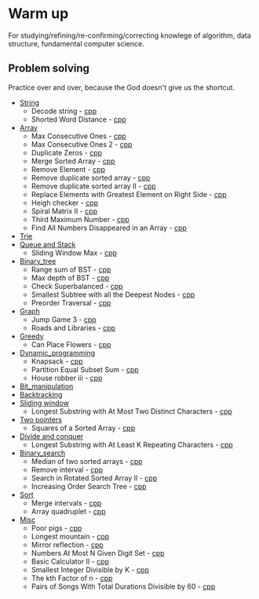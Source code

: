 # Warm up  
For studying/refining/re-confirming/correcting knowlege of algorithm, data structure,
fundamental computer science.

## Problem solving  
Practice over and over, because the God doesn't give us the shortcut.  

- [String](practice/cpp/string)
  - Decode string - [cpp](practice/cpp/string/decode_string.cpp)
  - Shorted Word Distance - [cpp](practice/cpp/string/shorted_word_distance.cpp)
- [Array](practice/cpp/array)
  - Max Consecutive Ones - [cpp](practice/cpp/array/max_consecutive_ones.cpp)
  - Max Consecutive Ones 2 - [cpp](practice/cpp/array/max_consecutive_ones_2.cpp)
  - Duplicate Zeros - [cpp](practice/cpp/array/duplicate_zeros.cpp)
  - Merge Sorted Array - [cpp](practice/cpp/array/merge_sorted_array.cpp)
  - Remove Element - [cpp](practice/cpp/array/remove_element.cpp)
  - Remove duplicate sorted array - [cpp](practice/cpp/array/remove_duplicate_sorted_array.cpp)
  - Remove duplicate sorted array II - [cpp](practice/cpp/array/remove_duplicates_sorted_array_2.cpp)
  - Replace Elements with Greatest Element on Right Side - [cpp](practice/cpp/array/replace_element_with_greatest_elem_on_right_side.cpp)
  - Heigh checker - [cpp](practice/cpp/array/height_checker.cpp)
  - Spiral Matrix II - [cpp](practice/cpp/array/spiral_matrix_2.cpp)
  - Third Maximum Number - [cpp](practice/cpp/array/third_maximum_number.cpp)
  - Find All Numbers Disappeared in an Array - [cpp](practice/cpp/array/find_all_numbers_disappeared_in_array.cpp)
- [Trie](practice/cpp/trie)
- [Queue and Stack](practice/cpp/queue_stack)
  - Sliding Window Max - [cpp](practice/cpp/queue_stack/sliding_window_max.cpp)
- [Binary_tree](practice/cpp/binary_tree)
  - Range sum of BST - [cpp](practice/cpp/binary_tree/range_sum_of_bst.cpp)
  - Max depth of BST - [cpp](practice/cpp/binary_tree/max_depth_binary_tree.cpp)
  - Check Superbalanced - [cpp](practice/cpp/binary_tree/balanced_binary_tree.cpp)
  - Smallest Subtree with all the Deepest Nodes - [cpp](practice/cpp/binary_tree/smallest_subtree_with_all_deepest_nodes.cpp)
  - Preorder Traversal - [cpp](practice/cpp/binary_tree/bt_preorder_traversal.cpp)
- [Graph](practice/cpp/graph)
  - Jump Game 3 - [cpp](practice/cpp/graph/jump_game_3.cpp)
  - Roads and Libraries - [cpp](practice/cpp/graph/roads_and_libraries.cpp)
- [Greedy](practice/cpp/greedy)
  - Can Place Flowers - [cpp](practice/cpp/greedy/can_place_flowers.cpp)
- [Dynamic_programming](practice/cpp/dynamic_programming)
  - Knapsack - [cpp](practice/cpp/dynamic_programming/knapsack.cpp)
  - Partition Equal Subset Sum - [cpp](practice/cpp/dynamic_programming/partition_equal_subset_sum.cpp)
  - House robber iii - [cpp](practice/cpp/dynamic_programming/house_robber_3.cpp)
- [Bit_manipulation](practice/cpp/bit_manipulation)
- [Backtracking](practice/cpp/backtracking)
- [Sliding window](practice/cpp/sliding_window)
  - Longest Substring with At Most Two Distinct Characters - [cpp](practice/cpp/sliding_window/longest_substring_most_two_distinct_characters.cpp)
- [Two pointers](practice/cpp/two_pointers)
  - Squares of a Sorted Array - [cpp](practice/cpp/two_pointers/squares_of_sorted_array.cpp)
- [Divide and conquer](practice/cpp/divide_and_conquer)
  - Longest Substring with At Least K Repeating Characters - [cpp](practice/cpp/divide_and_conquer/longest_substring_at_least_k_repeating_char.cpp)
- [Binary_search](practice/cpp/binary_search)
  - Median of two sorted arrays - [cpp](practice/cpp/binary_search/median_of_two_sorted_arrays.cpp)
  - Remove interval - [cpp](practice/cpp/binary_search/remove_interval.cpp)
  - Search in Rotated Sorted Array II - [cpp](practice/cpp/binary_search/search_in_rotated_sorted_array_2.cpp)
  - Increasing Order Search Tree - [cpp](practice/cpp/binary_search/increasing_order_search_tree.cpp)
- [Sort](practice/cpp/sort)
  - Merge intervals - [cpp](practice/cpp/sort/merge_intervals.cpp)
  - Array quadruplet - [cpp](practice/cpp/sort/array_quadruplet.cpp)
- [Misc](practice/cpp/misc)
  - Poor pigs - [cpp](practice/cpp/misc/poor_pigs.cpp)
  - Longest mountain - [cpp](practice/cpp/misc/longest_mountain.cpp)
  - Mirror reflection - [cpp](practice/cpp/misc/mirror_reflection.cpp)
  - Numbers At Most N Given Digit Set - [cpp](practice/cpp/misc/number_most_n_given_digit_set.cpp)
  - Basic Calculator II - [cpp](practice/cpp/misc/basic_calculator_2.cpp)
  - Smallest Integer Divisible by K - [cpp](practice/cpp/misc/smallest_integer_divisible_k.cpp)
  - The kth Factor of n - [cpp](practice/cpp/misc/the_kth_factor_n.cpp)
  - Pairs of Songs With Total Durations Divisible by 60 - [cpp](practice/cpp/misc/pair_song_with_total_duration_divisible_60.cpp)